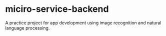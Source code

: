 # miciro-service-backend
A practice project for app development using image recognition and natural language processing.
